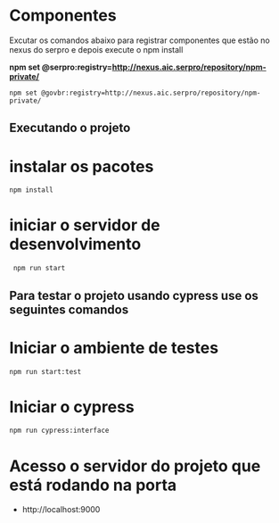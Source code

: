 # Componentes

Excutar os comandos abaixo para registrar componentes que estão no nexus do serpro e depois execute o npm install

**npm set @serpro:registry=http://nexus.aic.serpro/repository/npm-private/**

```
npm set @govbr:registry=http://nexus.aic.serpro/repository/npm-private/
```

## Executando o projeto 

# instalar os pacotes
``` npm install ```

# iniciar o servidor de desenvolvimento
``` npm run start```

## Para testar o projeto usando cypress use os seguintes comandos

# Iniciar o ambiente de testes
``` npm run start:test ```

# Iniciar o cypress
``` npm run cypress:interface ```

# Acesso o servidor do projeto que está rodando na porta 

- http://localhost:9000

